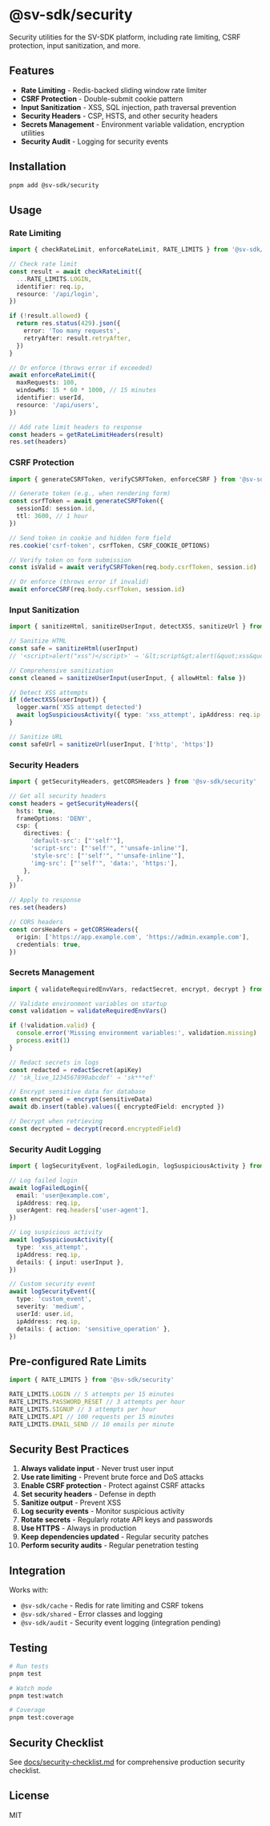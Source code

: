 # @sv-sdk/security

Security utilities for the SV-SDK platform, including rate limiting, CSRF protection, input sanitization, and more.

## Features

- **Rate Limiting** - Redis-backed sliding window rate limiter
- **CSRF Protection** - Double-submit cookie pattern
- **Input Sanitization** - XSS, SQL injection, path traversal prevention
- **Security Headers** - CSP, HSTS, and other security headers
- **Secrets Management** - Environment variable validation, encryption utilities
- **Security Audit** - Logging for security events

## Installation

```bash
pnpm add @sv-sdk/security
```

## Usage

### Rate Limiting

```typescript
import { checkRateLimit, enforceRateLimit, RATE_LIMITS } from '@sv-sdk/security'

// Check rate limit
const result = await checkRateLimit({
  ...RATE_LIMITS.LOGIN,
  identifier: req.ip,
  resource: '/api/login',
})

if (!result.allowed) {
  return res.status(429).json({
    error: 'Too many requests',
    retryAfter: result.retryAfter,
  })
}

// Or enforce (throws error if exceeded)
await enforceRateLimit({
  maxRequests: 100,
  windowMs: 15 * 60 * 1000, // 15 minutes
  identifier: userId,
  resource: '/api/users',
})

// Add rate limit headers to response
const headers = getRateLimitHeaders(result)
res.set(headers)
```

### CSRF Protection

```typescript
import { generateCSRFToken, verifyCSRFToken, enforceCSRF } from '@sv-sdk/security'

// Generate token (e.g., when rendering form)
const csrfToken = await generateCSRFToken({
  sessionId: session.id,
  ttl: 3600, // 1 hour
})

// Send token in cookie and hidden form field
res.cookie('csrf-token', csrfToken, CSRF_COOKIE_OPTIONS)

// Verify token on form submission
const isValid = await verifyCSRFToken(req.body.csrfToken, session.id)

// Or enforce (throws error if invalid)
await enforceCSRF(req.body.csrfToken, session.id)
```

### Input Sanitization

```typescript
import { sanitizeHtml, sanitizeUserInput, detectXSS, sanitizeUrl } from '@sv-sdk/security'

// Sanitize HTML
const safe = sanitizeHtml(userInput)
// '<script>alert("xss")</script>' → '&lt;script&gt;alert(&quot;xss&quot;)&lt;/script&gt;'

// Comprehensive sanitization
const cleaned = sanitizeUserInput(userInput, { allowHtml: false })

// Detect XSS attempts
if (detectXSS(userInput)) {
  logger.warn('XSS attempt detected')
  await logSuspiciousActivity({ type: 'xss_attempt', ipAddress: req.ip })
}

// Sanitize URL
const safeUrl = sanitizeUrl(userInput, ['http', 'https'])
```

### Security Headers

```typescript
import { getSecurityHeaders, getCORSHeaders } from '@sv-sdk/security'

// Get all security headers
const headers = getSecurityHeaders({
  hsts: true,
  frameOptions: 'DENY',
  csp: {
    directives: {
      'default-src': ["'self'"],
      'script-src': ["'self'", "'unsafe-inline'"],
      'style-src': ["'self'", "'unsafe-inline'"],
      'img-src': ["'self'", 'data:', 'https:'],
    },
  },
})

// Apply to response
res.set(headers)

// CORS headers
const corsHeaders = getCORSHeaders({
  origin: ['https://app.example.com', 'https://admin.example.com'],
  credentials: true,
})
```

### Secrets Management

```typescript
import { validateRequiredEnvVars, redactSecret, encrypt, decrypt } from '@sv-sdk/security'

// Validate environment variables on startup
const validation = validateRequiredEnvVars()

if (!validation.valid) {
  console.error('Missing environment variables:', validation.missing)
  process.exit(1)
}

// Redact secrets in logs
const redacted = redactSecret(apiKey)
// 'sk_live_1234567890abcdef' → 'sk***ef'

// Encrypt sensitive data for database
const encrypted = encrypt(sensitiveData)
await db.insert(table).values({ encryptedField: encrypted })

// Decrypt when retrieving
const decrypted = decrypt(record.encryptedField)
```

### Security Audit Logging

```typescript
import { logSecurityEvent, logFailedLogin, logSuspiciousActivity } from '@sv-sdk/security'

// Log failed login
await logFailedLogin({
  email: 'user@example.com',
  ipAddress: req.ip,
  userAgent: req.headers['user-agent'],
})

// Log suspicious activity
await logSuspiciousActivity({
  type: 'xss_attempt',
  ipAddress: req.ip,
  details: { input: userInput },
})

// Custom security event
await logSecurityEvent({
  type: 'custom_event',
  severity: 'medium',
  userId: user.id,
  ipAddress: req.ip,
  details: { action: 'sensitive_operation' },
})
```

## Pre-configured Rate Limits

```typescript
import { RATE_LIMITS } from '@sv-sdk/security'

RATE_LIMITS.LOGIN // 5 attempts per 15 minutes
RATE_LIMITS.PASSWORD_RESET // 3 attempts per hour
RATE_LIMITS.SIGNUP // 3 attempts per hour
RATE_LIMITS.API // 100 requests per 15 minutes
RATE_LIMITS.EMAIL_SEND // 10 emails per minute
```

## Security Best Practices

1. **Always validate input** - Never trust user input
2. **Use rate limiting** - Prevent brute force and DoS attacks
3. **Enable CSRF protection** - Protect against CSRF attacks
4. **Set security headers** - Defense in depth
5. **Sanitize output** - Prevent XSS
6. **Log security events** - Monitor suspicious activity
7. **Rotate secrets** - Regularly rotate API keys and passwords
8. **Use HTTPS** - Always in production
9. **Keep dependencies updated** - Regular security patches
10. **Perform security audits** - Regular penetration testing

## Integration

Works with:

- `@sv-sdk/cache` - Redis for rate limiting and CSRF tokens
- `@sv-sdk/shared` - Error classes and logging
- `@sv-sdk/audit` - Security event logging (integration pending)

## Testing

```bash
# Run tests
pnpm test

# Watch mode
pnpm test:watch

# Coverage
pnpm test:coverage
```

## Security Checklist

See [docs/security-checklist.md](./docs/security-checklist.md) for comprehensive production security checklist.

## License

MIT
